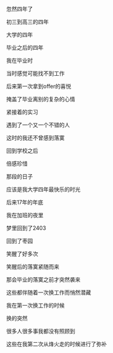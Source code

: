 忽然四年了

初三到高三的四年

大学的四年

毕业之后的四年

我在毕业时

当时感觉可能找不到工作

后来第一次拿到offer的喜悦

掩盖了毕业离别的复杂的心情

紧接着的实习

遇到了一个又一个不错的人

这时的我还不曾感到落寞

回到学校之后

倍感珍惜

那段的日子

应该是我大学四年最快乐的时光

后来17年的年底

我在加班的夜里

梦里回到了2403

回到了枣园

笑醒了好多次

笑醒后的落寞紧随而来

那会毕业的落寞之前才突然袭来

这些都伴随着一次换工作而悄然潜藏

我在第一次换工作的时候

换的突然

很多人很多事我都没有照顾到

这些在我第二次从烽火走的时候进行了弥补




